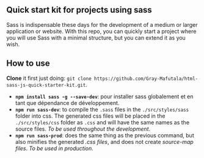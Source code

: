 ## **Quick start kit for projects using sass**

Sass is indispensable these days for the development of a medium or larger application or website. With this repo, you can quickly start a project where you will use Sass with a minimal structure, but you can extend it as you wish.

## **How to use**
**Clone** it first just doing: `git clone https://github.com/Gray-Mafutala/html-sass-js-quick-starter-kit.git`.

 - **`npm install sass -g --save-dev`**: pour installer sass globalement et en tant que dépendance de développement.
 - **`npm run sass-dev`**: to compile the `.sass` files in the `./src/styles/sass` folder into css. The generated css files will be placed in the `./src/styles/css` folder as `.css` and will have the same names as the source files. *To be used throughout the development*.
 - **`npm run sass-prod`**: does the same thing as the previous command, but also minifies the generated *.css files*, and does not create *source-map files*. *To be used in production*.